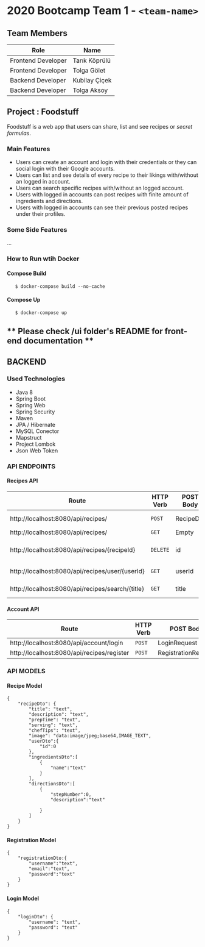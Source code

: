 # 2020 Bootcamp Team 1 - `<team-name>`

## Team Members

| Role               | Name             |
|--------------------|------------------|
| Frontend Developer | Tarık Köprülü    |
| Frontend Developer | Tolga Gölet      |
| Backend Developer  | Kubilay Çiçek    |
| Backend Developer  | Tolga Aksoy      |

## Project : Foodstuff

Foodstuff is a web app that users can share, list and see recipes or *secret formulas*.

### Main Features

- Users can create an account and login with their credentials or they can social login with their Google accounts.
- Users can list and see details of every recipe to their likings with/without an logged in account.
- Users can search specific recipes with/without an logged account. 
- Users with logged in accounts can post recipes with finite amount of ingredients and directions.
- Users with logged in accounts can see their previous posted recipes under their profiles.

### Some Side Features
...

### How to Run wtih Docker
#### Compose Build
````
   $ docker-compose build --no-cache
````
#### Compose Up
````
   $ docker-compose up
````
## ** Please check /ui folder's README for front-end documentation **

## BACKEND
### Used Technologies
* Java 8
* Spring Boot
* Spring Web
* Spring Security
* Maven
* JPA / Hibernate
* MySQL Conector
* Mapstruct
* Project Lombok
* Json Web Token

### API ENDPOINTS
#### Recipes API
| Route  | HTTP Verb  |POST Body   |Description   |
|---|---|---|---|
| http://localhost:8080/api/recipes/  |`POST`   |  RecipeDto | Create Recipe
| http://localhost:8080/api/recipes/  |`GET`   |  Empty | Get All List
| http://localhost:8080/api/recipes/{recipeId} |`DELETE`   |  id | Delete Recipe by id  
| http://localhost:8080/api/recipes/user/{userId}  |`GET`   |  userId | Get List By UserId
| http://localhost:8080/api/recipes/search/{title}  |`GET`   |  title | Search List By Title

#### Account API
| Route  | HTTP Verb  |POST Body   |Description   |
|---|---|---|---|
| http://localhost:8080/api/account/login  |`POST`   |  LoginRequest | Login
| http://localhost:8080/api/recipes/register  |`POST`   |  RegistrationRequest | Register

### API MODELS

#### Recipe Model
````
{
    "recipeDto": {
        "title": "text",
        "description": "text",
        "prepTime": "text",
        "serving": "text",
        "chefTips": "text",
        "image": "data:image/jpeg;base64,IMAGE_TEXT",
        "userDto":{
            "id":0
        },
        "ingredientsDto":[
            {
                "name":"text"
            }
        ],
        "directionsDto":[
            {
                "stepNumber":0,
                "description":"text"

            }
        ]
    }
}
````
#### Registration Model
````
{
    "registrationDto:{
        "username":"text",
        "email":"text",
        "password":"text"
    }
}
````
#### Login Model
````
{
    "loginDto": {
        "username": "text",
        "password": "text"
    }
}
````

